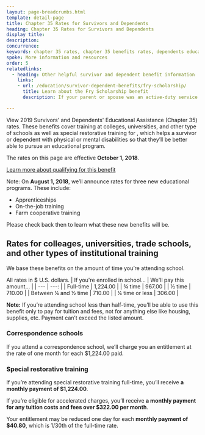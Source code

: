 ```yaml
---
layout: page-breadcrumbs.html
template: detail-page
title: Chapter 35 Rates for Survivors and Dependents
heading: Chapter 35 Rates for Survivors and Dependents
display title:
description: 
concurrence:
keywords: chapter 35 rates, chapter 35 benefits rates, dependents educational assistance rates, chapter 35 pay rates
spoke: More information and resources
order: 5
relatedlinks:
  - heading: Other helpful survivor and dependent benefit information
    links:
    - url: /education/survivor-dependent-benefits/fry-scholarship/
      title: Learn about the Fry Scholarship benefit 
      description: If your parent or spouse was an active-duty service member who died in the line of duty on or after September 11, 2001, you may qualify for the Marine Gunnery Sergeant John David Fry Scholarship.

---
```


<div class="va-introtext">
  
View 2019 Survivors' and Dependents' Educational Assistance (Chapter 35) rates. These benefits cover training at colleges, universities, and other type of schools as well as special restorative training for , which helps a survivor or dependent with physical or mental disabilities so that they’ll be better able to pursue an educational program.

The rates on this page are effective **October 1, 2018**.

[Learn more about qualifying for this benefit](https://www.benefits.va.gov/VOCREHAB/Dep_Edu_Assist_Chapter_35.asp)

Note: On **August 1, 2018**, we’ll announce rates for three new educational programs. These include:
- Apprenticeships
-	On-the-job training
-	Farm cooperative training

Please check back then to learn what these new benefits will be.

## Rates for colleages, universities, trade schools, and other types of institutional training

We base these benefits on the amount of time you’re attending school.

All rates in $ U.S. dollars.
| If you're enrolled in school... | We'll pay this amount... |
| --- | ---: |
| Full-time | 1,224.00 |
| ¾ time | 967.00 |
| ½ time | 710.00 |
| Between ¼ and ½ time | 710.00 |
| ¼ time or less | 306.00 |

**Note:** If you’re attending school less than half-time, you’ll be able to use this benefit only to pay for tuition and fees, not for anything else like housing, supplies, etc. Payment can’t exceed the listed amount.

### Correspondence schools

If you attend a correspondence school, we’ll charge you an entitlement at the rate of one month for each $1,224.00 paid.

### Special restorative training

If you’re attending special restorative training full-time, you’ll receive **a monthly payment of $1,224.00**.

If you’re eligible for accelerated charges, you’ll receive **a monthly payment for any tuition costs and fees over $322.00 per month**.

Your entitlement may be reduced one day for each **monthly payment of $40.80**, which is 1/30th of the full-time rate.





